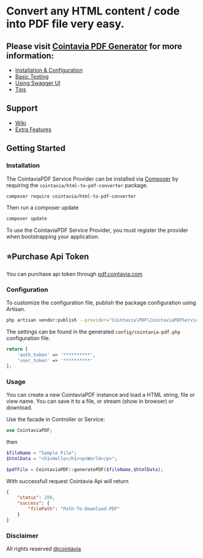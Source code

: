 
Convert any HTML content / code into PDF file very easy.
==========

## Please visit [Cointavia PDF Generator](https://pdf.cointavia.com) for more information:
- [Installation & Configuration](https://pdf.cointavia.com/composer)
- [Basic Testing](https://pdf.cointavia.com/testing)
- [Using Swagger UI](https://pdf.cointavia.com/api/documentation)
- [Tips](https://cointavia.com)

## Support
- [Wiki](https://github.com/cointavia/html-to-pdf-converter/wiki/Cointavia-HTML-to-PDF-Convertor)
- [Extra Features](https://github.com/cointavia)



## Getting Started

### Installation
The CointaviaPDF Service Provider can be installed via [Composer](http://getcomposer.org) by requiring the
`cointavia/html-to-pdf-converter` package.

```sh
composer require cointavia/html-to-pdf-converter
```

Then run a composer update
```sh
composer update
```

To use the CointaviaPDF Service Provider, you must register the provider when bootstrapping your application.


## ⭐Purchase Api Token

You can purchase api token through [pdf.cointavia.com](https://pdf.cointavia.com/)



### Configuration


To customize the configuration file, publish the package configuration using Artisan.

```sh
php artisan vendor:publish --provider="Cointavia\PDF\CointaviaPDFServiceProvider"
```

The settings can be found in the generated `config/cointavia-pdf.php` configuration file. 

```php
return [
    'auth_token' => '**********',
    'user_token' => '**********'
];
```


### Usage
You can create a new CointaviaPDF instance and load a HTML string, file or view name. You can save it to a file, or stream (show in browser) or download.

Use the facade in Controller or Service:

```php
use CointaviaPDF;
```

then

```php
$fileName = "Sample File";
$htmlData = "<h1>Hello</h1><p>World</p>";

$pdfFile = CointaviaPDF::generatePDF($fileName,$htmlData);
```

With successfull request Cointavia Api will return

```json
{
    "status": 200,
    "success": {
        "filePath": "Path-To-Download-PDF"
    }
}
```

### Disclaimer
All rights reserved [@cointavia](https://pdf.cointavia.com/)